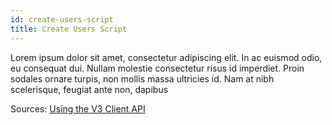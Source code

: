 ```yaml
---
id: create-users-script
title: Create Users Script
---
```


Lorem ipsum dolor sit amet, consectetur adipiscing elit. In ac euismod odio, eu consequat dui. Nullam molestie consectetur risus id imperdiet. Proin sodales ornare turpis, non mollis massa ultricies id. Nam at nibh scelerisque, feugiat ante non, dapibus 

Sources: [Using the V3 Client API](https://docs.openstack.org/python-keystoneclient/latest/using-api-v3.html)